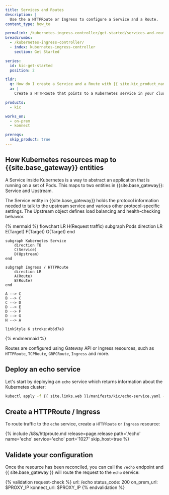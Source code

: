 ```yaml
---
title: Services and Routes
description: |
  Use the a HTTPRoute or Ingress to configure a Service and a Route.
content_type: how_to

permalink: /kubernetes-ingress-controller/get-started/services-and-routes/
breadcrumbs:
  - /kubernetes-ingress-controller/
  - index: kubernetes-ingress-controller
    section: Get Started

series:
  id: kic-get-started
  position: 2

tldr:
  q: How do I create a Service and a Route with {{ site.kic_product_name }}?
  a: |
    Create a HTTPRoute that points to a Kubernetes service in your cluster.

products:
  - kic

works_on:
  - on-prem
  - konnect

prereqs:
  skip_product: true
---
```


## How Kubernetes resources map to {{site.base_gateway}} entities

A Service inside Kubernetes is a way to abstract an application that is running on a set of Pods. This maps to two entities in {{site.base_gateway}}: Service and Upstream.

The Service entity in {{site.base_gateway}} holds the protocol information needed to talk to the upstream service and various other protocol-specific settings. The Upstream object defines load balancing and health-checking behavior.

<!--vale off-->
{% mermaid %}
flowchart LR
    H(Request traffic)
    subgraph Pods
        direction LR
        E(Target)
        F(Target)
        G(Target)
    end

    subgraph Kubernetes Service
        direction TB
        C(Service)
        D(Upstream)
    end
    
    subgraph Ingress / HTTPRoute
        direction LR
        A(Route)
        B(Route)
    end

    A --> C
    B --> C
    C --> D
    D --> E
    D --> F
    D --> G
    H --> A

    linkStyle 6 stroke:#b6d7a8
{% endmermaid %}
<!--vale on-->

Routes are configured using Gateway API or Ingress resources, such as `HTTPRoute`, `TCPRoute`, `GRPCRoute`, `Ingress` and more.

## Deploy an echo service

Let's start by deploying an `echo` service which returns information about the Kubernetes cluster:

```bash
kubectl apply -f {{ site.links.web }}/manifests/kic/echo-service.yaml -n kong
```

## Create a HTTPRoute / Ingress

To route traffic to the `echo` service, create a `HTTPRoute` or `Ingress` resource:

{% include /k8s/httproute.md release=page.release path='/echo' name='echo' service='echo' port='1027' skip_host=true %}

## Validate your configuration

Once the resource has been reconciled, you can call the `/echo` endpoint and {{ site.base_gateway }} will route the request to the `echo` service:

{% validation request-check %}
url: /echo
status_code: 200
on_prem_url: $PROXY_IP
konnect_url: $PROXY_IP
{% endvalidation %}
